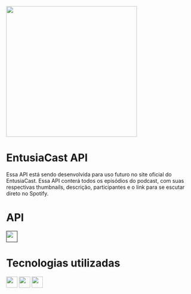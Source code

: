 <img align="center" height="350" width="350" src="https://i.ibb.co/yh7hHZX/Whats-App-Image-2022-01-17-at-13-17-12.jpg" />

# EntusiaCast API #

Essa API está sendo desenvolvida para uso futuro no site oficial do EntusiaCast. Essa API conterá todos os episódios do podcast, com suas respectivas thumbnails, descrição, participantes e o link para se escutar direto no Spotify.

# API 

<a href="">
  <img align="center" height="30" width"40" src="https://cdn.jsdelivr.net/gh/devicons/devicon/icons/heroku/heroku-original.svg" />
</a>

# Tecnologias utilizadas #

<div style="display: inline-block">
  <img align="center" height="30" width"40" src="https://cdn.jsdelivr.net/gh/devicons/devicon/icons/nodejs/nodejs-original.svg" />
  <img align="center" height="30" width"40" src="https://cdn.jsdelivr.net/gh/devicons/devicon/icons/express/express-original.svg" />
  <img align="center" height="30" width"40" src="https://cdn.jsdelivr.net/gh/devicons/devicon/icons/mongodb/mongodb-original.svg" />
</div>
